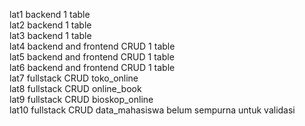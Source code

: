 lat1 backend 1 table <br>
lat2 backend 1 table <br>
lat3 backend 1 table <br>
lat4 backend and frontend CRUD 1 table<br>
lat5 backend and frontend CRUD 1 table<br>
lat6 backend and frontend CRUD 1 table <br>
lat7 fullstack CRUD toko_online<br>
lat8 fullstack CRUD online_book <br>
lat9 fullstack CRUD bioskop_online <br>
lat10 fullstack CRUD data_mahasiswa belum sempurna untuk validasi<br>

